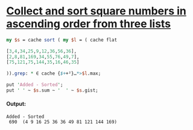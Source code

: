 [1]: https://rosettacode.org/wiki/Collect_and_sort_square_numbers_in_ascending_order_from_three_lists

# [Collect and sort square numbers in ascending order from three lists][1]

```perl
my $s = cache sort ( my $l = ( cache flat
 
[3,4,34,25,9,12,36,56,36],
[2,8,81,169,34,55,76,49,7],
[75,121,75,144,35,16,46,35]
 
)).grep: * ∈ cache {$++²}…*>$l.max;
 
put 'Added - Sorted';
put ' ' ~ $s.sum ~ '  ' ~ $s.gist;
```

#### Output:
```
Added - Sorted
 690  (4 9 16 25 36 36 49 81 121 144 169)
```
